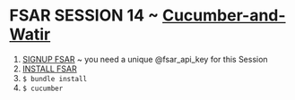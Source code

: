 # FSAR SESSION 14 ~ [Cucumber-and-Watir](https://fullstackautomationwithruby.com/Watir)

1. [SIGNUP FSAR](https://fullstackautomationwithruby.com/users/sign_up) ~ you need a unique @fsar_api_key for this Session
2. [INSTALL FSAR](https://fullstackautomationwithruby.com/install)
2. `$ bundle install`
3. `$ cucumber`